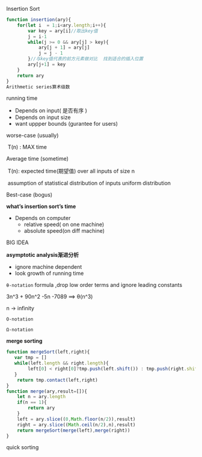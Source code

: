 Insertion Sort 

```js
function insertion(ary){
    for(let i  = 1;i<ary.length;i++){
       	var key = ary[i]//取出key值
        j = i-1
        while(j >= 0 && ary[j] > key){
            ary[j + 1] = ary[j]
            j = j - 1
        }//与key值代表的前方元素做对比  找到适合的插入位置
        ary[j+1] = key
    }
    return ary
}
Arithmetic series算术级数
```

running time

- Depends on input( 是否有序  )
- Depends  on  input size
- want uppper bounds (gurantee for users)

worse-case (usually)

​		T(n) :  MAX time

Average  time (sometime)

​		T(n):  expected time(期望值) over all inputs of size n

​              assumption of statistical distribution of inputs   uniform distribution

Best-case (bogus)





**what’s insertion sort’s  time**

- Depends on computer
  -  relative speed( on  one  machine)
  - absolute speed(on diff machine)

BIG IDEA

 **asymptotic analysis渐进分析**

- ignore machine dependent
- look growth of running time

 `θ-notation`  formula ,drop low order terms and ignore leading constants

3n^3 + 90n^2  -5n -7089  ==>  θ(n^3)

n -> infinity 



`O-notation` 

 `Ω-notation`



**merge sorting**

```js
function mergeSort(left,right){
   var tmp = []
   while(left.length && right.length){
 		left[0] < right[0]?tmp.push(left.shift()) : tmp.push(right.shift)
   }
    return tmp.contact(left,right)
}
function merge(ary,result=[]){
    let n = ary.length
    if(n == 1){
        return ary
    }
    left = ary.slice((0,Math.floor(n/2)),result)
    right = ary.slice((Math.ceil(n/2),n),result)
    return mergeSort(merge(left),merge(right))
}
```





quick sorting

```js

```


